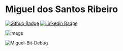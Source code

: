 # Miguel dos Santos Ribeiro


[![Github Badge](https://img.shields.io/badge/-Github-000?style=flat-square&logo=Github&logoColor=white&link=https://github.com/fagnerpsantos)](https://github.com/Miguel-Bit-Debug)
[![Linkedin Badge](https://img.shields.io/badge/-LinkedIn-blue?style=flat-square&logo=Linkedin&logoColor=white&link=https://www.linkedin.com/in/fagnerpsantos/)](https://www.linkedin.com/in/miguel-dos-santos-ribeiro-95738b181/)

![image](https://github-readme-stats.vercel.app/api/top-langs/?username=Miguel-Bit-Debug&layout=compact&langs_count=8&hide_border=true&title_color=000000&icon_color=000000&text_color=000000&bg_color=ffffff)

![Miguel-Bit-Debug](https://github-readme-stats.vercel.app/api?username=Miguel-Bit-Debug&show_icons=true)
